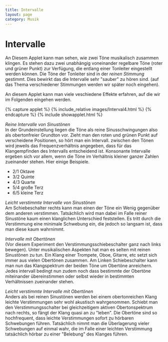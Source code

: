 ```yaml
---
title: Intervalle
layout: page
category: Musik
---
```


# Intervalle

An Diesem Applet kann man sehen, wie zwei Töne musikalisch zusammen klingen. Es stehen dazu zwei unabhängig voneinander regelbare
Töne (roter und grüner Punkt) zur Verfügung, die entlang einer Tonleiter eingestellt werden können.
Die Töne der Tonleiter sind in der _reinen Stimmung_ gestimmt. Dies bewirkt das die Intervalle sehr "sauber" zu hören sind.
(auf das Thema verschiedener Stimmungen werden wir später noch eingehen).

An diesem Applet kann man viele veschiedene Effekte erfahren, auf die wir im Folgenden eingehen werden.

{% capture applet %} {% include_relative images/Interval4.html %} {% endcapture %}
{% include showapplet.html %}

*Reine Intervalle von Sinustönen* <br />
In der Grundeinstellung liegen die Töne als reine Sinusschwingungen also als obertonfreier Grundton vor.
Zieht man den roten und grünen Punkt auf verscheidene Positionen, so hört man ein Intervall.
zwischen den Tönen wird jeweils das Frequenzverhältnis angegeben, dass für das Klangempfinden des Intervalls entscheidend ist. Konsonante Intervalle ergeben sich vor allem,
wenn die Töne im Verhältnis kleiner ganzer Zahlen zueinander stehen. Hier einige Beispiele.

   * 2/1 Oktave
   * 3/2 Quinte
   * 4/3 Quarte
   * 5/4 große Terz
   * 6/5 kleine Terz

*Leicht verstimmte Intervalle von Sinustönen* <br />
Am Schiebeschalter rechts kann man einen der Töne ein Wenig gegenüber dem
anderen verstimmen. Tatsächlich wird man dabei im Falle reiner Sinustöne kaum einen klanglichen Unterschied
feststellen. Es tritt durch die Verstimmung eine minimale Schwebung ein, die jedoch so langsam ist,
dass man diese kaum wahrnimmt.

*Intervalle mit Obertönen* <br />
(Vor diesem Experiment den Verstimmungsschiebeschalter ganz  nach links bewegen).
Unter musikalischen Aspekten hat man es selten mit reinen Sinustönen zu tun.
Ein Klang einer Trompete, Oboe, Gitarre, etc setzt sich immer aus vielen Obertönen
zusammen. Am Linken Schiebeschalter kann man nun das Klangspektrum der beiden
Töne um Obertöne anreichern. Jedes intervall bedingt nun zudem noch dass bestimmte der
Obertöne miteinander übereinstimmen oder selbst wieder in bestimmten Verhältnissen zueinander stehen.

*Leicht verstimmte Intervalle mit Obertönen* <br />
Anders als bei reinen Sinustönen werden bei einem obertonreichen Klang leichte Verstimmungen
sehr wohl akustisch wahrgenommen. Schiebt man den Verstimmungsschalter bei gleichzeitigem aktiven
Obertonspektrum nach rechts, so fängt der Klang quasi an zu "leben". Die Obertöne sind so hochfrequent, dass
leichte Verstimmungen sofort zu hörbaren Schwebungen führen. Tatsächlich nimmt man die Überlagerung vieler
Schwebungen auf einmal wahr, die im Falle einer leichten Verstimmung tatsächlich hörbar zu einer
"Belebung" des Klanges führen.
